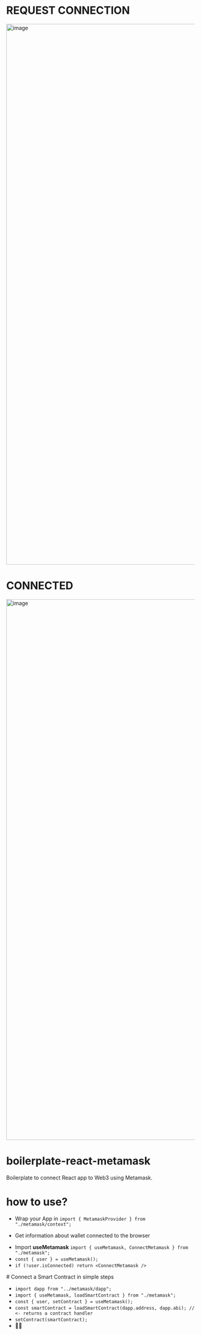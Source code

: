 # REQUEST CONNECTION
<img width="1440" alt="image" src="https://user-images.githubusercontent.com/990085/195737168-747e7f87-b20c-49c7-b68a-346117eba184.png">

# CONNECTED 
<img width="1440" alt="image" src="https://user-images.githubusercontent.com/990085/195737336-3688d32f-2059-4187-8f17-ecfb1269ee71.png">

# boilerplate-react-metamask
Boilerplate to connect React app to Web3 using Metamask.

# how to use?

* Wrap your App in **<MetamaskProvider>**
`import { MetamaskProvider } from "./metamask/context";`

* Get information about wallet connected to the browser
- Import **useMetamask** `import { useMetamask, ConnectMetamask } from "./metamask";`
- `const { user } = useMetamask();`
- `if (!user.isConnected) return <ConnectMetamask />`

# Connect a Smart Contract in simple steps

- `import dapp from "../metamask/dapp";`
- `import { useMetamask, loadSmartContract } from "./metamask";`
- `const { user, setContract } = useMetamask();`
- `const smartContract = loadSmartContract(dapp.address, dapp.abi); // <- returns a contract handler`
- `setContract(smartContract);`
- 🚀🚀
